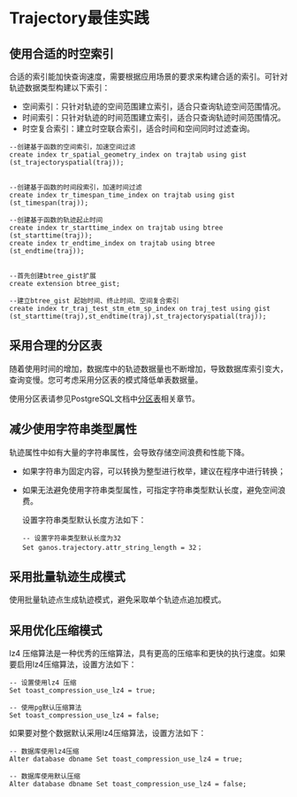 # Trajectory最佳实践

## 使用合适的时空索引

合适的索引能加快查询速度，需要根据应用场景的要求来构建合适的索引。可针对轨迹数据类型构建以下索引：

-   空间索引：只针对轨迹的空间范围建立索引，适合只查询轨迹空间范围情况。
-   时间索引：只针对轨迹的时间范围建立索引，适合只查询轨迹时间范围情况。
-   时空复合索引：建立时空联合索引，适合时间和空间同时过滤查询。

```
--创建基于函数的空间索引，加速空间过滤
create index tr_spatial_geometry_index on trajtab using gist (st_trajectoryspatial(traj));


--创建基于函数的时间段索引，加速时间过滤
create index tr_timespan_time_index on trajtab using gist (st_timespan(traj));

--创建基于函数的轨迹起止时间
create index tr_starttime_index on trajtab using btree (st_starttime(traj));
create index tr_endtime_index on trajtab using btree (st_endtime(traj));


--首先创建btree_gist扩展
create extension btree_gist;

--建立btree_gist 起始时间、终止时间、空间复合索引
create index tr_traj_test_stm_etm_sp_index on traj_test using gist (st_starttime(traj),st_endtime(traj),st_trajectoryspatial(traj));
```

## 采用合理的分区表

随着使用时间的增加，数据库中的轨迹数据量也不断增加，导致数据库索引变大，查询变慢。您可考虑采用分区表的模式降低单表数据量。

使用分区表请参见PostgreSQL文档中[分区表](https://www.postgresql.org/docs/current/ddl-partitioning.html)相关章节。

## 减少使用字符串类型属性

轨迹属性中如有大量的字符串属性，会导致存储空间浪费和性能下降。

-   如果字符串为固定内容，可以转换为整型进行枚举，建议在程序中进行转换；
-   如果无法避免使用字符串类型属性，可指定字符串类型默认长度，避免空间浪费。

    设置字符串类型默认长度方法如下：

    ```
    -- 设置字符串类型默认长度为32
    Set ganos.trajectory.attr_string_length = 32；
    ```


## 采用批量轨迹生成模式

使用批量轨迹点生成轨迹模式，避免采取单个轨迹点追加模式。

## 采用优化压缩模式

lz4 压缩算法是一种优秀的压缩算法，具有更高的压缩率和更快的执行速度。如果要启用lz4压缩算法，设置方法如下：

```
-- 设置使用lz4 压缩
Set toast_compression_use_lz4 = true; 

-- 使用pg默认压缩算法
Set toast_compression_use_lz4 = false;
```

如果要对整个数据默认采用lz4压缩算法，设置方法如下：

```
-- 数据库使用lz4压缩
Alter database dbname Set toast_compression_use_lz4 = true;

-- 数据库使用默认压缩
Alter database dbname Set toast_compression_use_lz4 = false;
```

